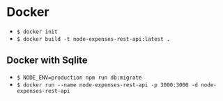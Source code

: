 # Docker

- `$ docker init`
- `$ docker build -t node-expenses-rest-api:latest .`

## Docker with Sqlite
- `$ NODE_ENV=production npm run db:migrate`
- `$ docker run --name node-expenses-rest-api -p 3000:3000 -d node-expenses-rest-api`